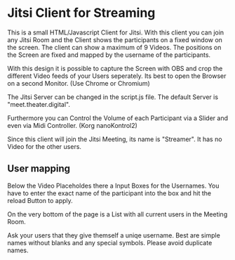 # Jitsi Client for Streaming

This is a small HTML/Javascript Client for Jitsi. With this client you can join any Jitsi Room and the Client shows the participants on a fixed window on the screen. The client can show a maximum of 9 Videos. The positions on the Screen are fixed and mapped by the username of the participants.

With this design it is possible to capture the Screen with OBS and crop the different Video feeds of your Users seperately.
Its best to open the Browser on a second Monitor. (Use Chrome or Chromium)

The Jitsi Server can be changed in the script.js file. The default Server is "meet.theater.digital".

Furthermore you can Control the Volume of each Participant via a Slider and even via Midi Controller. (Korg nanoKontrol2)

Since this client will join the Jitsi Meeting, its name is "Streamer". It has no Video for the other users.


## User mapping

Below the Video Placeholdes there a Input Boxes for the Usernames. You have to enter the exact name of the participant into the box and hit the reload Button to apply.

On the very bottom of the page is a List with all current users in the Meeting Room.

Ask your users that they give themself a uniqe username. Best are simple names without blanks and any special symbols. Please avoid duplicate names.

